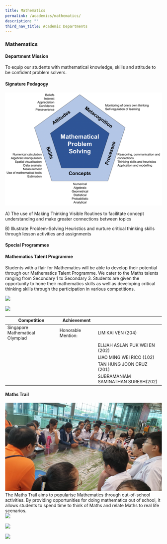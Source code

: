```yaml
---
title: Mathematics
permalink: /academics/mathematics/
description: ""
third_nav_title: Academic Departments
---
```

### Mathematics

#### Department Mission

To equip our students with mathematical knowledge, skills and attitude to be confident problem solvers.

#### Signature Pedagogy

<img src="/images/math1.png" style="100%"> 

A) The use of Making Thinking Visible Routines to facilitate concept understanding and make greater connections between topics  

B) Illustrate Problem-Solving Heuristics and nurture critical thinking skills through lesson activities and assignments

#### Special Programmes

#### Mathematics Talent Programme

Students with a flair for Mathematics will be able to develop their potential through our Mathematics Talent Programme. We cater to the Maths talents ranging from Secondary 1 to Secondary 3. Students are given the opportunity to hone their mathematics skills as well as developing critical thinking skills through the participation in various competitions.<br>

<img src="https://drive.google.com/uc?export=view&id=1lGyIdcFEyZ_KM3XPFE_kMLzjLgAbqciT"><br>

<img src="https://drive.google.com/uc?export=view&id=1a0Xks9Iyk1mO8mk9r18UsgLca7u25YNY">


| Competition | Achievement |  |
| -------- | -------- | -------- |
| Singapore Mathematical Olympiad  | Honorable Mention:     |LIM KAI VEN (204)|
|      |      | ELIJAH ASLAN PUK WEI EN (202) |
|     |      | LIAO MING WEI RICO (102) |
|     |      | TAN HUNG JOON CRUZ (201) |
|     |      | SUBRAMANIAM SAMINATHAN SURESH(202) |




#### Maths Trail

 <img src="/images/math2.png" style="100%"> <br>
The Maths Trail aims to popularise Mathematics through out-of-school activities. By providing opportunities for doing mathematics out of school, it allows students to spend time to think of Maths and relate Maths to real life scenarios.<br>
<img src="https://drive.google.com/uc?export=view&id=1jQYvPkRsMP7dsuLaJ2uzEzq2nItaCYOx"><br>

<img src="https://drive.google.com/uc?export=view&id=1U8c8wgTSRTlcp3T24cXvZ_MK1hWFfDJe"><br>

<img src="https://drive.google.com/uc?export=view&id=1mo61dXSEMSv0bkE9X2pXvahXYa7F42bY">